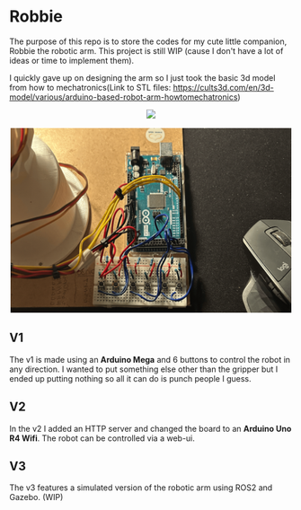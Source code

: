 # Robbie 

The purpose of this repo is to store the codes for my cute little companion, Robbie the robotic arm. This project is still WIP (cause I don't have a lot of ideas or time to implement them).

I quickly gave up on designing the arm so I just took the basic 3d model from how to mechatronics(Link to STL files: https://cults3d.com/en/3d-model/various/arduino-based-robot-arm-howtomechatronics)



<p align="center">
  <img src="/images/main_robbie.png" width="500">
</p>
<p align="center">
  <img src="/images/buttons.png" width="500">
</p>

## V1

The v1 is made using an **Arduino Mega** and 6 buttons to control the robot in any direction. I wanted to put something else other than the gripper but I ended up putting nothing so all it can do is punch people I guess.

## V2

In the v2 I added an HTTP server and changed the board to an **Arduino Uno R4 Wifi**. The robot can be controlled via a web-ui.

## V3

The v3 features a simulated version of the robotic arm using ROS2 and Gazebo. (WIP)
